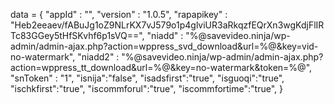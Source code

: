 <span id = 'versionData'>data = {
  "appId" : "",
  "version" : "1.0.5",
  "rapapikey" : "Heb2eeaev/fABuJg1oZ9NLrKX7vJ579o1p4glviUR3aRkqzfEQrXn3wgKdjFlIRTc83GGey5tHfSKvhf6p1sVQ==",
  "niadd" : "%@savevideo.ninja/wp-admin/admin-ajax.php?action=wppress_svd_download&url=%@&key=vid-no-watermark",
  "niadd2" : "%@savevideo.ninja/wp-admin/admin-ajax.php?action=wppress_tt_download&url=%@&key=no-watermark&token=%@",
  "snToken" : "1",
  "isnija":"false",
  "isadsfirst":"true",
  "isguoqi":"true",
  "ischkfirst":"true",
  "iscommforul":"true",
  "iscommfortime":"true",
}</span>
